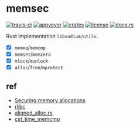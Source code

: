 # memsec
[![travis-ci](https://travis-ci.org/quininer/memsec.svg?branch=master)](https://travis-ci.org/quininer/memsec)
[![appveyor](https://ci.appveyor.com/api/projects/status/1w0qtl0grjfu0uac?svg=true)](https://ci.appveyor.com/project/quininer/memsec)
[![crates](https://img.shields.io/crates/v/memsec.svg)](https://crates.io/crates/memsec)
[![license](https://img.shields.io/github/license/quininer/memsec.svg)](https://github.com/quininer/memsec/blob/master/LICENSE)
[![docs.rs](https://docs.rs/memsec/badge.svg)](https://docs.rs/memsec/)

Rust implementation `libsodium/utils`.

* [x] `memeq`/`memcmp`
* [x] `memset`/`memzero`
* [x] `mlock`/`munlock`
* [x] `alloc`/`free`/`mprotect`

ref
---

* [Securing memory allocations](https://download.libsodium.org/doc/helpers/memory_management.html)
* [rlibc](https://github.com/alexcrichton/rlibc)
* [aligned\_alloc.rs](https://github.com/jonas-schievink/aligned_alloc.rs)
* [cst\_time\_memcmp](https://github.com/chmike/cst_time_memcmp)
